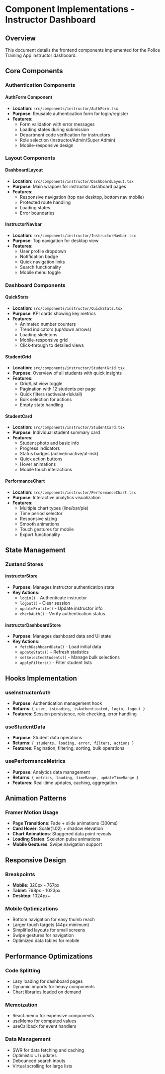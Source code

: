 # Component Implementations - Instructor Dashboard

## Overview
This document details the frontend components implemented for the Police Training App instructor dashboard.

## Core Components

### Authentication Components

#### AuthForm Component
- **Location**: `src/components/instructor/AuthForm.tsx`
- **Purpose**: Reusable authentication form for login/register
- **Features**:
  - Form validation with error messages
  - Loading states during submission
  - Department code verification for instructors
  - Role selection (Instructor/Admin/Super Admin)
  - Mobile-responsive design

### Layout Components

#### DashboardLayout
- **Location**: `src/components/instructor/DashboardLayout.tsx`
- **Purpose**: Main wrapper for instructor dashboard pages
- **Features**:
  - Responsive navigation (top nav desktop, bottom nav mobile)
  - Protected route handling
  - Loading states
  - Error boundaries

#### InstructorNavbar
- **Location**: `src/components/instructor/InstructorNavbar.tsx`
- **Purpose**: Top navigation for desktop view
- **Features**:
  - User profile dropdown
  - Notification badge
  - Quick navigation links
  - Search functionality
  - Mobile menu toggle

### Dashboard Components

#### QuickStats
- **Location**: `src/components/instructor/QuickStats.tsx`
- **Purpose**: KPI cards showing key metrics
- **Features**:
  - Animated number counters
  - Trend indicators (up/down arrows)
  - Loading skeletons
  - Mobile-responsive grid
  - Click-through to detailed views

#### StudentGrid
- **Location**: `src/components/instructor/StudentGrid.tsx`
- **Purpose**: Overview of all students with quick insights
- **Features**:
  - Grid/List view toggle
  - Pagination with 12 students per page
  - Quick filters (active/at-risk/all)
  - Bulk selection for actions
  - Empty state handling

#### StudentCard
- **Location**: `src/components/instructor/StudentCard.tsx`
- **Purpose**: Individual student summary card
- **Features**:
  - Student photo and basic info
  - Progress indicators
  - Status badges (active/inactive/at-risk)
  - Quick action buttons
  - Hover animations
  - Mobile touch interactions

#### PerformanceChart
- **Location**: `src/components/instructor/PerformanceChart.tsx`
- **Purpose**: Interactive analytics visualization
- **Features**:
  - Multiple chart types (line/bar/pie)
  - Time period selector
  - Responsive sizing
  - Smooth animations
  - Touch gestures for mobile
  - Export functionality

## State Management

### Zustand Stores

#### instructorStore
- **Purpose**: Manages instructor authentication state
- **Key Actions**:
  - `login()` - Authenticate instructor
  - `logout()` - Clear session
  - `updateProfile()` - Update instructor info
  - `checkAuth()` - Verify authentication status

#### instructorDashboardStore
- **Purpose**: Manages dashboard data and UI state
- **Key Actions**:
  - `fetchDashboardData()` - Load initial data
  - `updateStats()` - Refresh statistics
  - `setSelectedStudents()` - Manage bulk selections
  - `applyFilters()` - Filter student lists

## Hooks Implementation

### useInstructorAuth
- **Purpose**: Authentication management hook
- **Returns**: `{ user, isLoading, isAuthenticated, login, logout }`
- **Features**: Session persistence, role checking, error handling

### useStudentData
- **Purpose**: Student data operations
- **Returns**: `{ students, loading, error, filters, actions }`
- **Features**: Pagination, filtering, sorting, bulk operations

### usePerformanceMetrics
- **Purpose**: Analytics data management
- **Returns**: `{ metrics, loading, timeRange, updateTimeRange }`
- **Features**: Real-time updates, caching, aggregation

## Animation Patterns

### Framer Motion Usage
- **Page Transitions**: Fade + slide animations (300ms)
- **Card Hover**: Scale(1.02) + shadow elevation
- **Chart Animations**: Staggered data point reveals
- **Loading States**: Skeleton pulse animations
- **Mobile Gestures**: Swipe navigation support

## Responsive Design

### Breakpoints
- **Mobile**: 320px - 767px
- **Tablet**: 768px - 1023px
- **Desktop**: 1024px+

### Mobile Optimizations
- Bottom navigation for easy thumb reach
- Larger touch targets (44px minimum)
- Simplified layouts for small screens
- Swipe gestures for navigation
- Optimized data tables for mobile

## Performance Optimizations

### Code Splitting
- Lazy loading for dashboard pages
- Dynamic imports for heavy components
- Chart libraries loaded on demand

### Memoization
- React.memo for expensive components
- useMemo for computed values
- useCallback for event handlers

### Data Management
- SWR for data fetching and caching
- Optimistic UI updates
- Debounced search inputs
- Virtual scrolling for large lists